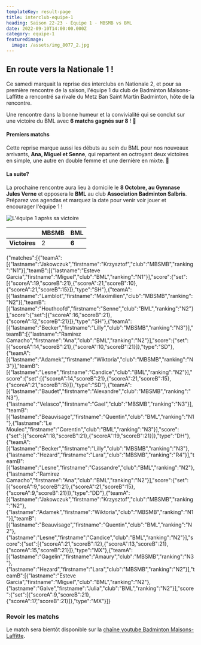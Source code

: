 ```yaml
---
templateKey: result-page
title: interclub-equipe-1
heading: Saison 22-23 - Équipe 1 - MBSMB vs BML
date: 2022-09-10T14:00:00.000Z
category: equipe-1
featuredimage:
  image: /assets/img_8077_2.jpg
---
```

## En route vers la Nationale 1 !

Ce samedi marquait la reprise des interclubs en Nationale 2, et pour sa première rencontre de la saison, l'équipe 1 du club de Badminton Maisons-Laffitte a rencontré sa rivale du Metz Ban Saint Martin Badminton, hôte de la rencontre.

Une rencontre dans la bonne humeur et la convivialité qui se conclut sur une victoire du BML avec **6 matchs gagnés sur 8** ! 🎉

#### Premiers matchs

Cette reprise marque aussi les débuts au sein du BML pour nos nouveaux arrivants, **Ana, Miguel et Senne**, qui repartent en octroyant deux victoires en simple, une autre en double femme et une dernière en mixte. 💪

#### La suite?

La prochaine rencontre aura lieu à domicile le **8 Octobre, au Gymnase Jules Verne** et opposera le **BML** au club **Association Badminton Salbris**. Préparez vos agendas et marquez la date pour venir voir jouer et encourager l'équipe 1 !

![L'équipe 1 après sa victoire](/assets/img_8077_2.jpg "L'équipe 1 après sa victoire")

|               | MBSMB | BML   |
| ------------- | ----- | ----- |
| **Victoires** | 2     | **6** |

<scoreboard>{"matches":[{"teamA":[{"lastname":"Jakowczuk","firstname":"Krzysztof","club":"MBSMB","ranking":"N1"}],"teamB":[{"lastname":"Esteve Garcia","firstname":"Miguel","club":"BML","ranking":"N1"}],"score":{"set":[{"scoreA":19,"scoreB":21},{"scoreA":21,"scoreB":10},{"scoreA":21,"scoreB":15}]},"type":"SH"},{"teamA":[{"lastname":"Lamblot","firstname":"Maximilien","club":"MBSMB","ranking":"N2"}],"teamB":[{"lastname":"Houthoofd","firstname":"Senne","club":"BML","ranking":"N2"}],"score":{"set":[{"scoreA":16,"scoreB":21},{"scoreA":12,"scoreB":21}]},"type":"SH"},{"teamA":[{"lastname":"Becker","firstname":"Lilly","club":"MBSMB","ranking":"N3"}],"teamB":[{"lastname":"Ramirez Camacho","firstname":"Ana","club":"BML","ranking":"N2"}],"score":{"set":[{"scoreA":14,"scoreB":21},{"scoreA":10,"scoreB":21}]},"type":"SD"},{"teamA":[{"lastname":"Adamek","firstname":"Wiktoria","club":"MBSMB","ranking":"N3"}],"teamB":[{"lastname":"Lesne","firstname":"Candice","club":"BML","ranking":"N2"}],"score":{"set":[{"scoreA":14,"scoreB":21},{"scoreA":21,"scoreB":15},{"scoreA":21,"scoreB":15}]},"type":"SD"},{"teamA":[{"lastname":"Baudet","firstname":"Alexandre","club":"MBSMB","ranking":"N3"},{"lastname":"Velasco","firstname":"Gael","club":"MBSMB","ranking":"N3"}],"teamB":[{"lastname":"Beauvisage","firstname":"Quentin","club":"BML","ranking":"N1"},{"lastname":"Le Moulec","firstname":"Corentin","club":"BML","ranking":"N3"}],"score":{"set":[{"scoreA":18,"scoreB":21},{"scoreA":19,"scoreB":21}]},"type":"DH"},{"teamA":[{"lastname":"Becker","firstname":"Lilly","club":"MBSMB","ranking":"N3"},{"lastname":"Hezard","firstname":"Lara","club":"MBSMB","ranking":"R4"}],"teamB":[{"lastname":"Lesne","firstname":"Cassandre","club":"BML","ranking":"N2"},{"lastname":"Ramirez Camacho","firstname":"Ana","club":"BML","ranking":"N2"}],"score":{"set":[{"scoreA":9,"scoreB":21},{"scoreA":21,"scoreB":15},{"scoreA":9,"scoreB":21}]},"type":"DD"},{"teamA":[{"lastname":"Jakowczuk","firstname":"Krzysztof","club":"MBSMB","ranking":"N2"},{"lastname":"Adamek","firstname":"Wiktoria","club":"MBSMB","ranking":"N1"}],"teamB":[{"lastname":"Beauvisage","firstname":"Quentin","club":"BML","ranking":"N2"},{"lastname":"Lesne","firstname":"Candice","club":"BML","ranking":"N2"}],"score":{"set":[{"scoreA":21,"scoreB":12},{"scoreA":13,"scoreB":21},{"scoreA":15,"scoreB":21}]},"type":"MX"},{"teamA":[{"lastname":"Gagelin","firstname":"Amaury","club":"MBSMB","ranking":"N3"},{"lastname":"Hezard","firstname":"Lara","club":"MBSMB","ranking":"N2"}],"teamB":[{"lastname":"Esteve Garcia","firstname":"Miguel","club":"BML","ranking":"N2"},{"lastname":"Galve","firstname":"Julia","club":"BML","ranking":"N2"}],"score":{"set":[{"scoreA":9,"scoreB":21},{"scoreA":17,"scoreB":21}]},"type":"MX"}]}</scoreboard>

### Revoir les matchs

Le match sera bientôt disponible sur la [chaîne youtube Badminton Maisons-Laffitte](https://www.youtube.com/channel/UC9cBewd4vtXbI2ZwGLY9OlQ).